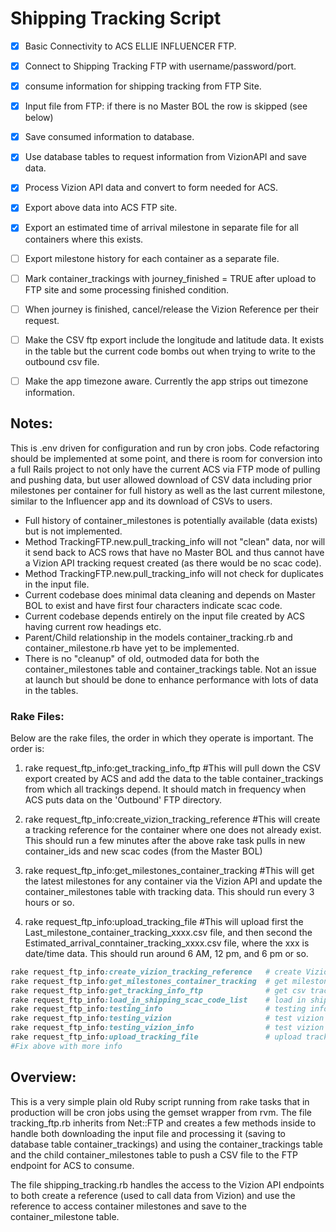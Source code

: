 # Shipping Tracking Script

- [x] Basic Connectivity to ACS ELLIE INFLUENCER FTP.
- [x] Connect to Shipping Tracking FTP with username/password/port.
- [x] consume information for shipping tracking from FTP Site.
- [x] Input file from FTP: if there is no Master BOL the row is skipped (see below)
- [x] Save consumed information to database.
- [x] Use database tables to request information from VizionAPI and save data.
- [x] Process Vizion API data and convert to form needed for ACS.
- [x] Export above data into ACS FTP site.
- [x] Export an estimated time of arrival milestone in separate file for all containers where this exists.
- [ ] Export milestone history for each container as a separate file.
- [ ] Mark container_trackings with journey_finished = TRUE after upload to FTP site and some processing finished condition.
- [ ] When journey is finished, cancel/release the Vizion Reference per their request.
- [ ] Make the CSV ftp export include the longitude and latitude data. It exists in the table but the current code bombs out when trying to write to the outbound csv file.
- [ ] Make the app timezone aware. Currently the app strips out timezone information.


## Notes: 
This is .env driven for configuration and run by cron jobs. Code refactoring should be implemented at some point, and there is room for conversion into a full Rails project to not only have the current ACS via FTP mode of pulling and pushing data, but user allowed download of CSV data including prior milestones per container for full history as well as the last current milestone, similar to the Influencer app and its download of CSVs to users.

* Full history of container_milestones is potentially available (data exists) but is not implemented.
* Method TrackingFTP.new.pull_tracking_info will not "clean" data, nor will it send back to ACS rows that have no Master BOL and thus cannot have a Vizion API tracking request created (as there would be no scac code).
* Method TrackingFTP.new.pull_tracking_info will not check for duplicates in the input file.
* Current codebase does minimal data cleaning and depends on Master BOL to exist and have first four characters indicate scac code.
* Current codebase depends entirely on the input file created by ACS having current row headings etc.
* Parent/Child relationship in the models container_tracking.rb and container_milestone.rb have yet to be implemented.
* There is no "cleanup" of old, outmoded data for both the container_milestones table and container_trackings table. Not an issue at launch but should be done to enhance performance with lots of data in the tables.

### Rake Files:

Below are the rake files, the order in which they operate is important. The order is:

1. rake request_ftp_info:get_tracking_info_ftp #This will pull down the CSV export created by ACS and add the data to the table container_trackings from which all trackings depend. It should match in frequency when ACS puts data on the 'Outbound' FTP directory.

2. rake request_ftp_info:create_vizion_tracking_reference #This will create a tracking reference for the container where one does not already exist. This should run a few minutes after the above rake task pulls in new container_ids and new scac codes (from the Master BOL)

3. rake request_ftp_info:get_milestones_container_tracking #This will get the latest milestones for any container via the Vizion API and update the container_milestones table with tracking data. This should run every 3 hours or so.

4. rake request_ftp_info:upload_tracking_file #This will upload first the Last_milestone_container_tracking_xxxx.csv file, and then second the Estimated_arrival_conntainer_tracking_xxxx.csv file, where the xxx is date/time data. This should run around 6 AM, 12 pm, and 6 pm or so.

```ruby
rake request_ftp_info:create_vizion_tracking_reference   # create Vizion API tracking references for container tr...
rake request_ftp_info:get_milestones_container_tracking  # get milestones from Vizion from container_tracking table
rake request_ftp_info:get_tracking_info_ftp              # get csv tracking info from FTP
rake request_ftp_info:load_in_shipping_scac_code_list    # load in shipping code list and scac code list
rake request_ftp_info:testing_info                       # testing info
rake request_ftp_info:testing_vizion                     # test vizion api with supplied container id
rake request_ftp_info:testing_vizion_info                # test vizion api get update with supplied request id
rake request_ftp_info:upload_tracking_file               # upload tracking file to FAM FTP server
#Fix above with more info


```

## Overview:
This is a very simple plain old Ruby script running from rake tasks that in production will be cron jobs using the gemset wrapper from rvm. The file tracking_ftp.rb inherits from Net::FTP and creates a few methods inside to handle both downloading the input file and processing it (saving to database table container_trackings) and using the container_trackings table and the child container_milestones table to push a CSV file to the FTP endpoint for ACS to consume.

The file shipping_tracking.rb handles the access to the Vizion API endpoints to both create a reference (used to call data from Vizion) and use the reference to access container milestones and save to the container_milestone table. 

